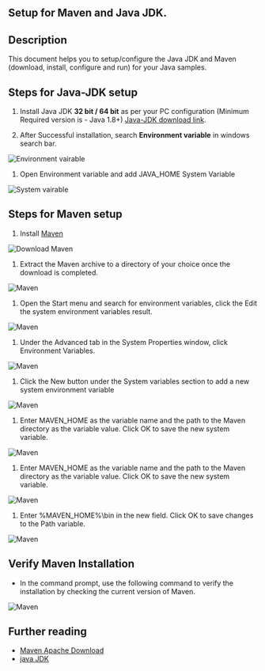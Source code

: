 
## Setup for Maven and Java JDK.

## Description
This document helps you to setup/configure the Java JDK and Maven (download, install, configure and run) for your Java samples.

## Steps for Java-JDK setup
1) Install Java JDK **32 bit / 64 bit** as per your PC configuration (Minimum Required version is - Java 1.8+) 
[Java-JDK download link](https://www.oracle.com/java/technologies/downloads/#java8-windows).

1) After Successful installation, search **Environment variable** in windows search bar.

![Environment vairable](SetupImages/environment-variables.png)

1) Open Environment variable and add JAVA_HOME System Variable

![System vairable](SetupImages/JAVA_HOME.png)

## Steps for Maven setup

1) Install [Maven](https://maven.apache.org/)

![Download Maven](SetupImages/download-maven.png)
 
1) Extract the Maven archive to a directory of your choice once the download is completed.

![Maven](SetupImages/extract-maven.png)

1) Open the Start menu and search for environment variables, click the Edit the system environment variables result.

![Maven](SetupImages/install-maven-edit-environment-variable-new.png)

1) Under the Advanced tab in the System Properties window, click Environment Variables.

![Maven](SetupImages/install-maven-on-edit-environment-variable-path-maven-home.png)

1) Click the New button under the System variables section to add a new system environment variable

![Maven](SetupImages/install-maven-edit-environment-variable-new.png)

1) Enter MAVEN_HOME as the variable name and the path to the Maven directory as the variable value. Click OK to save the new system variable.

![Maven](SetupImages/install-maven-on-windows-maven-home-variable.png)

1) Enter MAVEN_HOME as the variable name and the path to the Maven directory as the variable value. Click OK to save the new system variable.

![Maven](SetupImages/install-maven-path-variable.png)

1) Enter %MAVEN_HOME%\bin in the new field. Click OK to save changes to the Path variable.

![Maven](SetupImages/install-maven-on-windows-maven-home-variable.png)

 ## Verify Maven Installation
- In the command prompt, use the following command to verify the installation by checking the current version of Maven.

![Maven](SetupImages/verifymaveninstallation.png)

## Further reading
- [Maven Apache Download](https://phoenixnap.com/kb/install-maven-windows)
- [java JDK](https://www.oracle.com/java/technologies/downloads/#java8-windows)   
